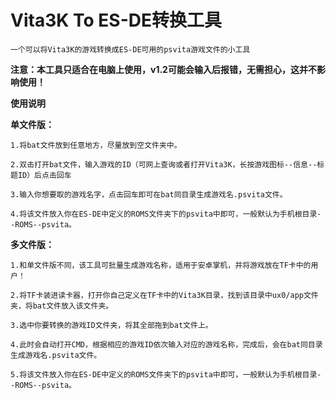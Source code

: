 # Vita3K To ES-DE转换工具
    一个可以将Vita3K的游戏转换成ES-DE可用的psvita游戏文件的小工具

**注意：本工具只适合在电脑上使用，v1.2可能会输入后报错，无需担心，这并不影响使用！**

**使用说明**

**单文件版：**

    1.将bat文件放到任意地方，尽量放到空文件夹中。
    
    2.双击打开bat文件，输入游戏的ID（可网上查询或者打开Vita3K，长按游戏图标--信息--标题ID）后点击回车
    
    3.输入你想要取的游戏名字，点击回车即可在bat同目录生成游戏名.psvita文件。
    
    4.将该文件放入你在ES-DE中定义的ROMS文件夹下的psvita中即可，一般默认为手机根目录--ROMS--psvita。
    

**多文件版：**

    1.和单文件版不同，该工具可批量生成游戏名称，适用于安卓掌机，并将游戏放在TF卡中的用户！
    
    2.将TF卡装进读卡器，打开你自己定义在TF卡中的Vita3K目录，找到该目录中ux0/app文件夹，将bat文件放入该文件夹。
    
    3.选中你要转换的游戏ID文件夹，将其全部拖到bat文件上。
    
    4.此时会自动打开CMD，根据相应的游戏ID依次输入对应的游戏名称，完成后，会在bat同目录生成游戏名.psvita文件。
    
    5.将该文件放入你在ES-DE中定义的ROMS文件夹下的psvita中即可，一般默认为手机根目录--ROMS--psvita。

